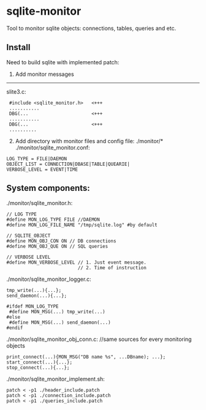 sqlite-monitor
==============

Tool to monitor sqlite objects: connections, tables, queries and etc.

Install
------------------------------------------
Need to build sqlite with implemented patch:

1) Add monitor messages
-----------------------
slite3.c:
``` ...........
 #include <sqlite_monitor.h>   <+++
 ...........                   
 DBG(...                       <+++
 ...........                   
 DBG(...                       <+++
 ..........                    
 ```

2) Add directory with monitor files and config file:
./monitor/*
./monitor/sqlite_monitor.conf:
```
LOG_TYPE = FILE|DAEMON
OBJECT_LIST = CONNECTION|DBASE|TABLE|QUEARIE|
VERBOSE_LEVEL = EVENT|TIME
```

System components:
---------------------
./monitor/sqlite_monitor.h:
```
// LOG TYPE
#define MON_LOG_TYPE FILE //DAEMON
#define MON_LOG_FILE_NAME "/tmp/sqlite.log" #by default

// SQLITE_OBJECT
#define MON_OBJ_CON ON // DB connections
#define MON_OBJ_QUE ON // SQL queries

// VERBOSE LEVEL
#define MON_VERBOSE_LEVEL // 1. Just event message.
                          // 2. Time of instruction
```
./monitor/sqlite_monitor_logger.c:
```
tmp_write(...){...};
send_daemon(...){...};

#ifdef MON_LOG_TYPE
 #define MON_MSG(...) tmp_write(...)
#else
 #define MON_MSG(...) send_daemon(...)
#endif
```

./monitor/sqlite_monitor_obj_conn.c: //same sources for every monitoring objects
```
print_connect(...){MON_MSG("DB name %s", ...DBname); ...};
start_connect(...){...};
stop_connect(...){...};
```
./monitor/sqlite_monitor_implement.sh:
```
patch < -p1 ./header_include.patch
patch < -p1 ./connection_include.patch
patch < -p1 ./queries_include.patch
```

